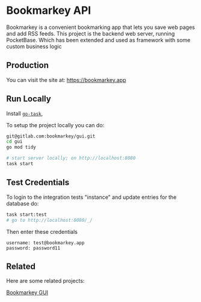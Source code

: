 # Bookmarkey API

Bookmarkey is a convenient bookmarking app that lets you save web pages and add RSS feeds. This project is the backend web server, running PocketBase. Which has been extended and used as framework with some custom business logic

## Production

You can visit the site at: https://bookmarkey.app

## Run Locally

Install [`go-task`](https://taskfile.dev/installation/), 

To setup the project locally you can do:

```bash
git@gitlab.com:bookmarkey/gui.git
cd gui
go mod tidy

# start server locally; on http://localhost:8080
task start
```

## Test Credentials

To login to the integration tests "instance" and update entries for the database do:

```bash
task start:test
# go to http://localhost:8080/_/
```

Then enter these credentials

```
username: test@bookmarkey.app
password: password11
```

## Related

Here are some related projects:

[Bookmarkey GUI](https://gitlab.com/bookmarkey/gui)
